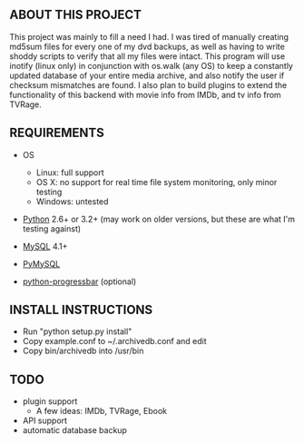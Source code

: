 ABOUT THIS PROJECT
-----------------
This project was mainly to fill a need I had. I was tired of manually
creating md5sum files for every one of my dvd backups, as well as having to
write shoddy scripts to verify that all my files were intact. This program will
use inotify (linux only) in conjunction with os.walk (any OS) to keep a
constantly updated database of your entire media archive, and also notify the user if
checksum mismatches are found. I also plan to build plugins to extend the
functionality of this backend with movie info from IMDb, and tv info from TVRage.

REQUIREMENTS
------------
- OS
  - Linux: full support
  - OS X: no support for real time file system monitoring, only minor testing
  - Windows: untested

- [Python](http://www.python.org/) 2.6+ or 3.2+ (may work on older versions, but these are what I'm testing against)

- [MySQL](http://www.mysql.com/) 4.1+

- [PyMySQL](http://www.pymysql.org/)
- [python-progressbar](http://code.google.com/p/python-progressbar/) (optional)


INSTALL INSTRUCTIONS
--------------------
- Run "python setup.py install"
- Copy example.conf to ~/.archivedb.conf and edit
- Copy bin/archivedb into /usr/bin

TODO
----
- plugin support
  - A few ideas: IMDb, TVRage, Ebook 
- API support
- automatic database backup